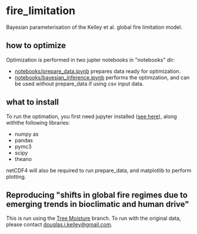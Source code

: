 # fire_limitation
Bayesian parameterisation of the Kelley et al. global fire limitation model.

## how to optimize
Optimization is performed in two jupter notebooks in "notebooks" dir:
* [notebooks/prepare_data.ipynb](https://github.com/rhyswhitley/fire_limitation/blob/master/notebooks/prepare_data.ipynb) prepares data ready for optimization.
* [notebooks/bayesian_inference.ipynb](https://github.com/rhyswhitley/fire_limitation/blob/master/notebooks/bayesian_inference.ipynb) performs the optimzation, and can be used without prepare_data if using csv input data.

## what to install
To run the optimation, you first need jupyter installed ([see here](https://jupyter.org/install.html)), along withthe following libraries:
* numpy as
* pandas
* pymc3 
* scipy
* theano

netCDF4 will also be required to run prepare_data, and matplotlib to perform plotting.

## Reproducing "shifts in global fire regimes due to emerging trends in bioclimatic and human drive"

This is run using the [Tree Moisture](https://github.com/rhyswhitley/fire_limitation/tree/TreeMoisture/notebooks) branch. 
To run with the original data, please contact [douglas.i.kelley@gmail.com](mailto:douglas.i.kelley@gmail.com).
